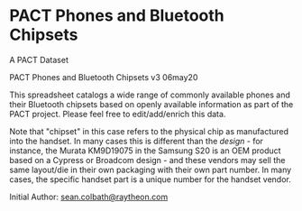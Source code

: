 # PACT Phones and Bluetooth Chipsets

A PACT Dataset

PACT Phones and Bluetooth Chipsets v3 06may20

This spreadsheet catalogs a wide range of commonly available phones and their Bluetooth chipsets based on openly available information
as part of the PACT project.  Please feel free to edit/add/enrich this data.

Note that "chipset" in this case refers to the physical chip as manufactured into the handset.  In many cases this is different than the
*design* - for instance, the Murata KM9D19075 in the Samsung S20 is an OEM product based on a Cypress or Broadcom design - and these
vendors may sell the same layout/die in their own packaging with their own part number.  In many cases, the specific handset part is
a unique number for the handset vendor.

Initial Author:  sean.colbath@raytheon.com